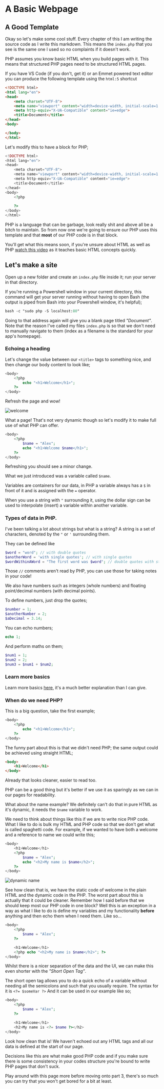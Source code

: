 # A Basic Webpage

## A Good Template

Okay so let's make some cool stuff. 
Every chapter of this I am writing the source code as I
write this markdown. This means the `index.php` that you
see is the same one I used so no complaints if it doesn't
work.

PHP assumes you know basic HTML when you build pages
with it. This means that structured PHP pages
need to be structured HTML pages.

If you have VS Code (if you don't, get it) or an Emmet
powered text editor you can produce the following template
using the `html:5` shortcut

```html
<!DOCTYPE html>
<html lang="en">
<head>
    <meta charset="UTF-8">
    <meta name="viewport" content="width=device-width, initial-scale=1.0">
    <meta http-equiv="X-UA-Compatible" content="ie=edge">
    <title>Document</title>
</head>
<body>

</body>
</html>
```

Let's modify this to have a block for PHP;

```php
<!DOCTYPE html>
<html lang="en">
<head>
    <meta charset="UTF-8">
    <meta name="viewport" content="width=device-width, initial-scale=1.0">
    <meta http-equiv="X-UA-Compatible" content="ie=edge">
    <title>Document</title>
</head>
<body>
    <?php
    
    ?>
</body>
</html>
```

PHP is a language that can be garbage, look really shit and above all be a bitch to maintain. So from
now one we're going to ensure our PHP uses this template
and that **most** of our PHP code is in that block. 

You'll get what this means soon, if you're unsure about 
HTML as well as PHP [watch this video](https://www.youtube.com/watch?v=bWPMSSsVdPk) as it teaches 
basic HTML concepts quickly.

## Let's make a site

Open up a new folder and create an `index.php` file inside
it; run your server in that directory.

If you're running a Powershell window in your current 
directory, this command will get your server running 
without having to open Bash (the output is piped from Bash into your Powershell window, it's helpful);

```ps
bash -c "sudo php -S localhost:80"
```

Going to that address again will give you a blank page
titled _"Document"_. Note that the reason I've called 
my files `index.php` is so that we don't need to manually
navigate to them (index as a filename is the standard for 
your app's homepage).

### Echoing a heading

Let's change the value between our `<title>` tags to 
something nice, and then change our body content to
look like;

```php
<body>
    <?php
        echo "<h1>Welcome</h1>";
    ?>
</body>
```

Refresh the page and wow!

![welcome](img-welcome.png)

What a page! That's not very dynamic though so
let's modify it to make full use of what PHP can offer.

```php
<body>
    <?php
        $name = "Alex";
        echo "<h1>Welcome $name</h1>";
    ?>
</body>
```

Refreshing you should see a minor change.

What we just introduced was a variable called `$name`.

Variables are containers for our data, in PHP a variable
always has a `$` in front of it and is assigned with
the `=` operator.

When you use a string with `"` surrounding it, using the 
dollar sign can be used to interpolate (insert) a variable
within another variable.

### Types of data in PHP.

I've been talking a lot about strings but what is a string?
A string is a set of characters, denoted by the `"` or `'`
surrounding them.

They can be defined like

```php
$word = "word"; // with double quotes
$anotherWord = 'with single quotes'; // with single quotes
$wordWithinAWord = "The first word was $word"; // double quotes with string interpolation
```

Those `//` comments aren't read by PHP, you can use those for taking notes in your code!

We also have numbers such as integers (whole numbers) and floating point/decimal numbers (with decimal points).

To define numbers, just drop the quotes;

```php
$number = 1;
$anotherNumber = 2;
$aDecimal = 3.14;
```

You can echo numbers;

```php
echo 1;
```

And perform maths on them;

```php
$num1 = 1;
$num2 = 2;
$num3 = $num1 + $num2;
```

### Learn more basics

Learn more basics [here](www.phptherightway.com/pages/The-Basics.html), it's a much better explanation than I can give.

### When do we need PHP?

This is a big question, take the first example;

```php
<body>
    <?php
        echo "<h1>Welcome</h1>";
    ?>
</body>
```

The funny part about this is that we didn't need PHP;
the same output could be achieved using straight HTML;

```html
<body>
    <h1>Welcome</h1>
</body>
```

Already that looks cleaner, easier to read too.

PHP can be a good thing but it's better if we use it as sparingly as we can in our pages for readability.

What about the name example? We definitely can't do
that in pure HTML as it's dynamic, it needs the `$name` 
variable to work.

We need to think about things like this if we are to
write nice PHP code. What I like to do is bulk my HTML
and PHP code so that we don't get what is called 
spaghetti code. For example, if we wanted to have both
a welcome and a reference to name we could write this;

```php
<body>
    <h1>Welcome</h1>
    <?php
        $name = "Alex";
        echo "<h2>My name is $name</h2>";
    ?>
</body>
```

![dynamic name](img-dynamicname.png)

See how clean that is, we have the static code of
welcome in the plain HTML and the dynamic code in
the PHP. The worst part about this is actually
that it could be cleaner. Remember how I said
before that we should keep most our
PHP code in one block? Well this is an exception in a way
as what I like to do is define my
variables and my functionality **before** anything and
then echo them when I need them. Like so...

```php
<body>
    <?php
        $name = "Alex";
    ?>

    <h1>Welcome</h1>
    <?php echo "<h2>My name is $name</h2>"; ?>
</body>
```

Whilst there is a nicer separation of the data and the UI,
we can make this even shorter with the _"Short Open Tag"_.

The short open tag allows you to do a quick echo of a 
variable without needing all the semicolons and such that 
you usually require. The syntax for it is `<?= $someVar ?>`
And it can be used in our example like so;

```php
<body>
    <?php
        $name = "Alex";
    ?>

    <h1>Welcome</h1>
    <h2>My name is <?= $name ?></h2>
</body>
```

Look how clean that is! We haven't echoed out any HTML 
tags and all our data is defined at the start of our page.

Decisions like this are what make good PHP code
and if you make sure there is some consistency in your
codes structure you're bound to write PHP
pages that don't suck.

Play around with this page more before moving onto part 3,
there's so much you can try that you won't get bored for a bit at least.